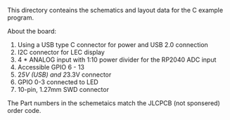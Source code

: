 This directory conteains the schematics and layout data for the C example program.

About the board:
1. Using a USB type C connector for power and USB 2.0 connection
2. I2C connector for LEC display
3. 4 * ANALOG input with 1:10 power divider for the RP2040 ADC input
4. Accessible GPIO 6 - 13
5. 2*5V (USB) and 2*3.3V connector
6. GPIO 0-3 connected to LED
7. 10-pin, 1.27mm SWD connector

The Part numbers in the schemetaics match the JLCPCB (not sponsered) order code.
